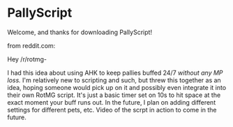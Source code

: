 PallyScript
===========
Welcome, and thanks for downloading PallyScript!

from reddit.com:

Hey /r/rotmg-

I had this idea about using AHK to keep pallies buffed 24/7 *without any MP loss.* 
I'm relatively new to scripting and such, but threw this together as an idea, 
hoping someone would pick up on it and possibly even integrate it into their own RotMG script. 
It's just a basic timer set on 10s to hit space at the exact moment your buff runs out. 
In the future, I plan on adding different settings for different pets, etc. 
Video of the scrpt in action to come in the future.

